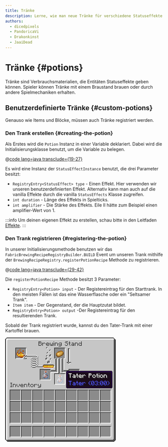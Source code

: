 ```yaml
---
title: Tränke
description: Lerne, wie man neue Tränke für verschiedene Statuseffekte hinzufügt.
authors:
  - dicedpixels
  - PandoricaVi
  - Drakonkinst
  - JaaiDead
---
```


# Tränke {#potions}

Tränke sind Verbrauchsmaterialien, die Entitäten Statuseffekte geben können. Spieler können Tränke mit einem Braustand brauen oder durch andere Spielmechaniken erhalten.

## Benutzerdefinierte Tränke {#custom-potions}

Genauso wie Items und Blöcke, müssen auch Tränke registriert werden.

### Den Trank erstellen {#creating-the-potion}

Als Erstes wird die `Potion` Instanz in einer Variable deklariert. Dabei wird die Initialisierungsklasse benutzt, um die Variable zu belegen.

@[code lang=java transclude={19-27}](@/reference/latest/src/main/java/com/example/docs/potion/FabricDocsReferencePotions.java)

Es wird eine Instanz der `StatusEffectInstance` benutzt, die drei Parameter besitzt:

- `RegistryEntry<StatusEffect> type` - Einen Effekt. Hier verwenden wir unseren benutzerdefinierten Effekt. Alternativ kann man auch auf die vanilla Effekte durch die vanilla `StatusEffects` Klasse zugreifen.
- `int duration` - Länge des Effekts in Spielticks.
- `int amplifier` - Die Stärke des Effekts. Eile II hätte zum Beispiel einen amplifier-Wert von 1.

:::info
Um deinen eigenen Effekt zu erstellen, schau bitte in den Leitfaden [Effekte](../entities/effects).
:::

### Den Trank registrieren {#registering-the-potion}

In unserer Initialisierungsmethode benutzen wir das `FabricBrewingRecipeRegistryBuilder.BUILD` Event um unseren Trank mithilfe der `BrewingRecipeRegistry.registerPotionRecipe` Methode zu registrieren.

@[code lang=java transclude={29-42}](@/reference/latest/src/main/java/com/example/docs/potion/FabricDocsReferencePotions.java)

Die `registerPotionRecipe` Methode besitzt 3 Parameter:

- `RegistryEntry<Potion> input` - Der Registereintrag für den Starttrank. In den meisten Fällen ist das eine Wasserflasche oder ein "Seltsamer Trank".
- `Item item` - Der Gegenstand, der die Hauptzutat bildet.
- `RegistryEntry<Potion> output` -Der Registereintrag für den resultierenden Trank.

Sobald der Trank registriert wurde, kannst du den Tater-Trank mit einer Kartoffel brauen.

![Effekt im Inventar eines Spielers](/assets/develop/tater-potion.png)
